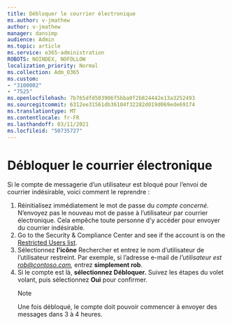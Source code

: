 ```yaml
---
title: Débloquer le courrier électronique
ms.author: v-jmathew
author: v-jmathew
manager: dansimp
audience: Admin
ms.topic: article
ms.service: o365-administration
ROBOTS: NOINDEX, NOFOLLOW
localization_priority: Normal
ms.collection: Adm_O365
ms.custom:
- "3100002"
- "7525"
ms.openlocfilehash: 7b765dfd503906f5bba0f2b824442e13a3252493
ms.sourcegitcommit: 6312ee31561db36104f32282d019d069ede69174
ms.translationtype: MT
ms.contentlocale: fr-FR
ms.lasthandoff: 03/11/2021
ms.locfileid: "50735727"
---
```

# <a name="unblock-email"></a>Débloquer le courrier électronique

Si le compte de messagerie d’un utilisateur est bloqué pour l’envoi de courrier indésirable, voici comment le reprendre :

1. Réinitialisez immédiatement le mot de passe du *compte concerné.* N’envoyez pas le nouveau mot de passe à l’utilisateur par courrier électronique. Cela empêche toute personne d’y accéder pour envoyer du courrier indésirable.
2. Go to the Security & Compliance Center and see if the account is on the [Restricted Users list](https://protection.office.com/#/restrictedusers).
3. Sélectionnez **l’icône** Rechercher et entrez le nom d’utilisateur de l’utilisateur restreint. Par exemple, si l’adresse e-mail de *l’utilisateur est rob@contoso.com,* entrez **simplement rob**.
4. Si le compte est là, **sélectionnez Débloquer.** Suivez les étapes du volet volant, puis sélectionnez **Oui** pour confirmer.  
    > [!NOTE]
    > Une fois débloqué, le compte doit pouvoir commencer à envoyer des messages dans 3 à 4 heures.
